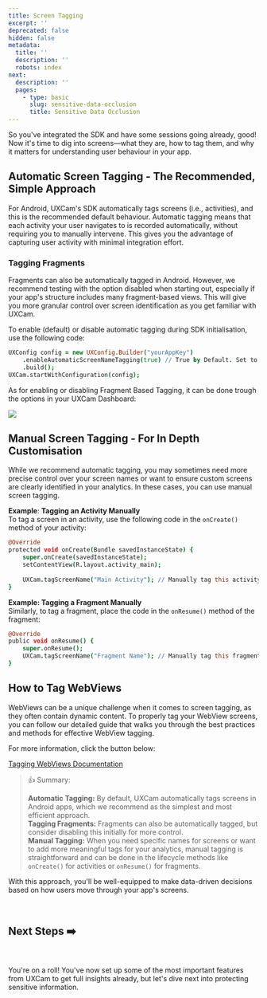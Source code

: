```yaml
---
title: Screen Tagging
excerpt: ''
deprecated: false
hidden: false
metadata:
  title: ''
  description: ''
  robots: index
next:
  description: ''
  pages:
    - type: basic
      slug: sensitive-data-occlusion
      title: Sensitive Data Occlusion
---
```

So you've integrated the SDK and have some sessions going already, good! Now it's time to dig into screens—what they are, how to tag them, and why it matters for understanding user behaviour in your app.

## Automatic Screen Tagging - The Recommended, Simple Approach

For Android, UXCam's SDK automatically tags screens (i.e., activities), and this is the recommended default behaviour. Automatic tagging means that each activity your user navigates to is recorded automatically, without requiring you to manually intervene. This gives you the advantage of capturing user activity with minimal integration effort.

### Tagging Fragments

Fragments can also be automatically tagged in Android. However, we recommend testing with the option disabled when starting out, especially if your app's structure includes many fragment-based views. This will give you more granular control over screen identification as you get familiar with UXCam.

To enable (default) or disable automatic tagging during SDK initialisation, use the following code:

```coffeescript Android
UXConfig config = new UXConfig.Builder("yourAppKey")
    .enableAutomaticScreenNameTagging(true) // True by Default. Set to false if you want to disable automatic screen tagging.
    .build();
UXCam.startWithConfiguration(config);

```

As for enabling or disabling Fragment Based Tagging, it can be done trough the options in your UXCam Dashboard:

<Image align="center" src="https://files.readme.io/07229bc9d7a26e06060c2acbd17e5204d40f73c933de16f20d85a2b24f1f8adf-image.png" />

## Manual Screen Tagging - For In Depth Customisation

While we recommend automatic tagging, you may sometimes need more precise control over your screen names or want to ensure custom screens are clearly identified in your analytics. In these cases, you can use manual screen tagging.

**Example**: **Tagging an Activity Manually**\
To tag a screen in an activity, use the following code in the `onCreate()` method of your activity:

```coffeescript Android
@Override
protected void onCreate(Bundle savedInstanceState) {
    super.onCreate(savedInstanceState);
    setContentView(R.layout.activity_main);
  
    UXCam.tagScreenName("Main Activity"); // Manually tag this activity with a screen name.
}
```

**Example: Tagging a Fragment Manually**\
Similarly, to tag a fragment, place the code in the `onResume()` method of the fragment:

```coffeescript Android
@Override
public void onResume() {
    super.onResume();
    UXCam.tagScreenName("Fragment Name"); // Manually tag this fragment with a screen name.
}

```

## How to Tag WebViews

WebViews can be a unique challenge when it comes to screen tagging, as they often contain dynamic content. To properly tag your WebView screens, you can follow our detailed guide that walks you through the best practices and methods for effective WebView tagging.

For more information, click the button below:

[Tagging WebViews Documentation](/docs/web-view-tagging)

> 👍 Summary:
>
> **Automatic Tagging:** By default, UXCam automatically tags screens in Android apps, which we recommend as the simplest and most efficient approach.\
> **Tagging Fragments:** Fragments can also be automatically tagged, but consider disabling this initially for more control.\
> **Manual Tagging:** When you need specific names for screens or want to add more meaningful tags for your analytics, manual tagging is straightforward and can be done in the lifecycle methods like `onCreate()` for activities or `onResume()` for fragments.

With this approach, you'll be well-equipped to make data-driven decisions based on how users move through your app's screens.

<br />

## Next Steps ➡️

<br />

You're on a roll! You've now set up some of the most important features from UXCam to get full insights already, but let's dive next into protecting sensitive information.
